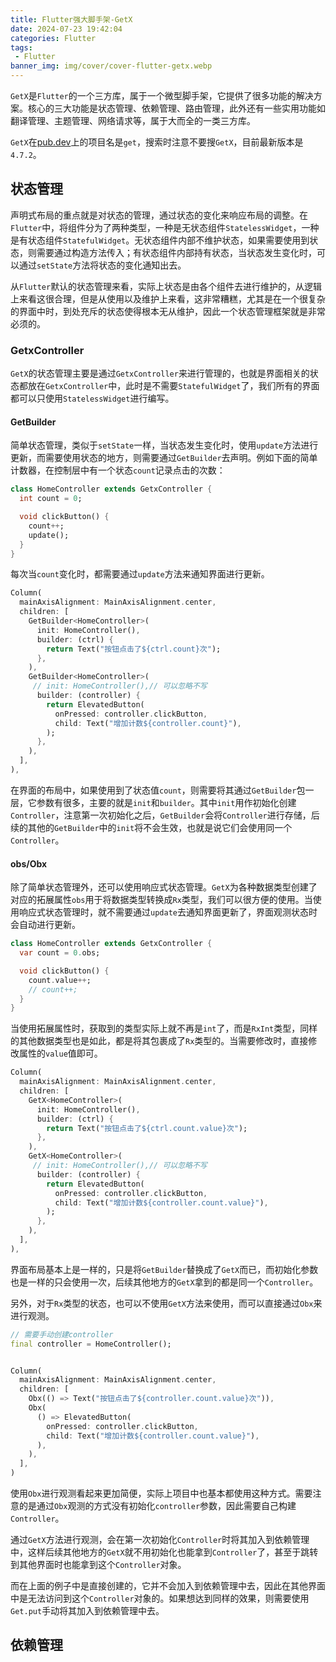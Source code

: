 ```yaml
---
title: Flutter强大脚手架-GetX
date: 2024-07-23 19:42:04
categories: Flutter
tags:
 - Flutter
banner_img: img/cover/cover-flutter-getx.webp
---
```


`GetX`是`Flutter`的一个三方库，属于一个微型脚手架，它提供了很多功能的解决方案。核心的三大功能是状态管理、依赖管理、路由管理，此外还有一些实用功能如翻译管理、主题管理、网络请求等，属于大而全的一类三方库。

`GetX`在[pub.dev](https://pub.dev)上的项目名是`get`，搜索时注意不要搜`GetX`，目前最新版本是`4.7.2`。

## 状态管理

声明式布局的重点就是对状态的管理，通过状态的变化来响应布局的调整。在`Flutter`中，将组件分为了两种类型，一种是无状态组件`StatelessWidget`，一种是有状态组件`StatefulWidget`。无状态组件内部不维护状态，如果需要使用到状态，则需要通过构造方法传入；有状态组件内部持有状态，当状态发生变化时，可以通过`setState`方法将状态的变化通知出去。

从`Flutter`默认的状态管理来看，实际上状态是由各个组件去进行维护的，从逻辑上来看这很合理，但是从使用以及维护上来看，这非常糟糕，尤其是在一个很复杂的界面中时，到处充斥的状态使得根本无从维护，因此一个状态管理框架就是非常必须的。

### GetxController

`GetX`的状态管理主要是通过`GetxController`来进行管理的，也就是界面相关的状态都放在`GetxController`中，此时是不需要`StatefulWidget`了，我们所有的界面都可以只使用`StatelessWidget`进行编写。

#### GetBuilder

简单状态管理，类似于`setState`一样，当状态发生变化时，使用`update`方法进行更新，而需要使用状态的地方，则需要通过`GetBuilder`去声明。例如下面的简单计数器，在控制层中有一个状态`count`记录点击的次数：

```dart
class HomeController extends GetxController {
  int count = 0;

  void clickButton() {
    count++;
    update();
  }
}
```

每次当`count`变化时，都需要通过`update`方法来通知界面进行更新。

```dart
Column(
  mainAxisAlignment: MainAxisAlignment.center,
  children: [
    GetBuilder<HomeController>(
      init: HomeController(),
      builder: (ctrl) {
        return Text("按钮点击了${ctrl.count}次");
      },
    ),
    GetBuilder<HomeController>(
     // init: HomeController(),// 可以忽略不写
      builder: (controller) {
        return ElevatedButton(
          onPressed: controller.clickButton,
          child: Text("增加计数${controller.count}"),
        );
      },
    ),
  ],
),
```

在界面的布局中，如果使用到了状态值`count`，则需要将其通过`GetBuilder`包一层，它参数有很多，主要的就是`init`和`builder`。其中`init`用作初始化创建`Controller`，注意第一次初始化之后，`GetBuilder`会将`Controller`进行存储，后续的其他的`GetBuilder`中的`init`将不会生效，也就是说它们会使用同一个`Controller`。

#### obs/Obx

除了简单状态管理外，还可以使用响应式状态管理。`GetX`为各种数据类型创建了对应的拓展属性`obs`用于将数据类型转换成`Rx`类型，我们可以很方便的使用。当使用响应式状态管理时，就不需要通过`update`去通知界面更新了，界面观测状态时会自动进行更新。

```dart
class HomeController extends GetxController {
  var count = 0.obs;

  void clickButton() {
    count.value++;
    // count++;
  }
}
```

当使用拓展属性时，获取到的类型实际上就不再是`int`了，而是`RxInt`类型，同样的其他数据类型也是如此，都是将其包裹成了`Rx`类型的。当需要修改时，直接修改属性的`value`值即可。

```dart
Column(
  mainAxisAlignment: MainAxisAlignment.center,
  children: [
    GetX<HomeController>(
      init: HomeController(),
      builder: (ctrl) {
        return Text("按钮点击了${ctrl.count.value}次");
      },
    ),
    GetX<HomeController>(
     // init: HomeController(),// 可以忽略不写
      builder: (controller) {
        return ElevatedButton(
          onPressed: controller.clickButton,
          child: Text("增加计数${controller.count.value}"),
        );
      },
    ),
  ],
),
```

界面布局基本上是一样的，只是将`GetBuilder`替换成了`GetX`而已，而初始化参数也是一样的只会使用一次，后续其他地方的`GetX`拿到的都是同一个`Controller`。

另外，对于`Rx`类型的状态，也可以不使用`GetX`方法来使用，而可以直接通过`Obx`来进行观测。

```dart
// 需要手动创建controller
final controller = HomeController();


Column(
  mainAxisAlignment: MainAxisAlignment.center,
  children: [
    Obx(() => Text("按钮点击了${controller.count.value}次")),
    Obx(
      () => ElevatedButton(
        onPressed: controller.clickButton,
        child: Text("增加计数${controller.count.value}"),
      ),
    ),
  ],
)
```

使用`Obx`进行观测看起来更加简便，实际上项目中也基本都使用这种方式。需要注意的是通过`Obx`观测的方式没有初始化`controller`参数，因此需要自己构建`Controller`。

通过`GetX`方法进行观测，会在第一次初始化`Controller`时将其加入到依赖管理中，这样后续其他地方的`GetX`就不用初始化也能拿到`Controller`了，甚至于跳转到其他界面时也能拿到这个`Controller`对象。

而在上面的例子中是直接创建的，它并不会加入到依赖管理中去，因此在其他界面中是无法访问到这个`Controller`对象的。如果想达到同样的效果，则需要使用`Get.put`手动将其加入到依赖管理中去。

## 依赖管理




















